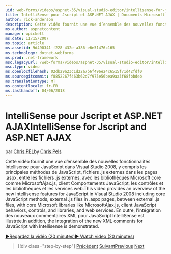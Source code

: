 ```yaml
---
uid: web-forms/videos/aspnet-35/visual-studio-editor/intellisense-for-jscript-and-aspnet-ajax
title: IntelliSense pour Jscript et ASP.NET AJAX | Documents Microsoft
author: rick-anderson
description: Cette vidéo fournit une vue d’ensemble des nouvelles fonctionnalités Intellisense pour JavaScript dans Visual Studio 2008, y compris les principales méthodes de JavaScript, des fichiers .js externes i...
ms.author: aspnetcontent
manager: wpickett
ms.date: 11/15/2007
ms.topic: article
ms.assetid: 9d490341-f228-432e-a386-e6e51476c165
ms.technology: dotnet-webforms
ms.prod: .net-framework
msc.legacyurl: /web-forms/videos/aspnet-35/visual-studio-editor/intellisense-for-jscript-and-aspnet-ajax
msc.type: video
ms.openlocfilehash: 02db29a23c1d22a7b6f496e24c6515f71d42fdf0
ms.sourcegitcommit: f8852267f463b62d7f975e56bea9aa3f68fbbdeb
ms.translationtype: MT
ms.contentlocale: fr-FR
ms.lasthandoff: 04/06/2018
---
```

<a name="intellisense-for-jscript-and-aspnet-ajax"></a><span data-ttu-id="cd3fe-103">IntelliSense pour Jscript et ASP.NET AJAX</span><span class="sxs-lookup"><span data-stu-id="cd3fe-103">IntelliSense for Jscript and ASP.NET AJAX</span></span>
====================
<span data-ttu-id="cd3fe-104">par [Chris PEL](https://twitter.com/chrispels)</span><span class="sxs-lookup"><span data-stu-id="cd3fe-104">by [Chris Pels](https://twitter.com/chrispels)</span></span>

<span data-ttu-id="cd3fe-105">Cette vidéo fournit une vue d’ensemble des nouvelles fonctionnalités Intellisense pour JavaScript dans Visual Studio 2008, y compris les principales méthodes de JavaScript, fichiers .js externes dans les pages .aspx, entre les fichiers .js externes, avec les bibliothèques Microsoft core comme MicrosoftAjax.js, client Comportements JavaScript, les contrôles et les bibliothèques et les services web.</span><span class="sxs-lookup"><span data-stu-id="cd3fe-105">This video provides an overview of the new Intellisense features for JavaScript in Visual Studio 2008 including core JavaScript methods, external .js files in .aspx pages, between external .js files, with core Microsoft libraries like MicrosoftAjax.js, client JavaScript behaviors, controls, and libraries, and web services.</span></span> <span data-ttu-id="cd3fe-106">En outre, l’intégration des nouveaux commentaires XML pour JavaScript IntelliSense est illustrée.</span><span class="sxs-lookup"><span data-stu-id="cd3fe-106">In addition, the integration of the new XML comments for JavaScript with Intellisense is demonstrated.</span></span>

[<span data-ttu-id="cd3fe-107">&#9654;Regardez la vidéo (20 minutes)</span><span class="sxs-lookup"><span data-stu-id="cd3fe-107">&#9654; Watch video (20 minutes)</span></span>](https://channel9.msdn.com/Blogs/ASP-NET-Site-Videos/intellisense-for-jscript-and-aspnet-ajax)

> [!div class="step-by-step"]
> <span data-ttu-id="cd3fe-108">[Précédent](multi-targeting-support-in-visual-studio-2008.md)
> [Suivant](quick-tour-of-the-visual-studio-2008-integrated-development-environment.md)</span><span class="sxs-lookup"><span data-stu-id="cd3fe-108">[Previous](multi-targeting-support-in-visual-studio-2008.md)
[Next](quick-tour-of-the-visual-studio-2008-integrated-development-environment.md)</span></span>

